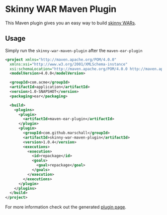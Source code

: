 Skinny WAR Maven Plugin
=======================

This Maven plugin gives you an easy way to build [skinny WARs](https://maven.apache.org/plugins/maven-ear-plugin/examples/skinny-wars.html).

Usage
-----

Simply run the `skinny-war-maven-plugin` after the `maven-ear-plugin`


```xml
<project xmlns="http://maven.apache.org/POM/4.0.0"
  xmlns:xsi="http://www.w3.org/2001/XMLSchema-instance"
  xsi:schemaLocation="http://maven.apache.org/POM/4.0.0 http://maven.apache.org/xsd/maven-4.0.0.xsd">
  <modelVersion>4.0.0</modelVersion>

  <groupId>com.acme</groupId>
  <artifactId>application</artifactId>
  <version>1.0-SNAPSHOT</version>
  <packaging>ear</packaging>

  <build>
    <plugins>
      <plugin>
        <artifactId>maven-ear-plugin</artifactId>
      </plugin>
      <plugin>
        <groupId>com.github.marschall</groupId>
        <artifactId>skinny-war-maven-plugin</artifactId>
        <version>1.0.4</version>
        <executions>
          <execution>
            <id>repackage</id>
            <goals>
              <goal>repackage</goal>
            </goals>
          </execution>
        </executions>
      </plugin>
    </plugins>
  </build>
</project>

```


For more information check out the generated [plugin page](https://marschall.github.io/skinny-war-maven-plugin/).

